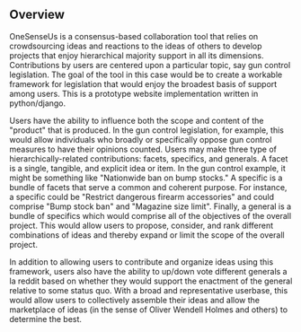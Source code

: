 ## Overview

OneSenseUs is a consensus-based collaboration tool that relies on crowdsourcing ideas and reactions to the ideas of others to develop projects that enjoy hierarchical majority support in all its dimensions.  Contributions by users are centered upon a particular topic, say gun control legislation.  The goal of the tool in this case would be to create a workable framework for legislation that would enjoy the broadest basis of support among users.  This is a prototype website implementation written in python/django.  

Users have the ability to influence both the scope and content of the "product" that is produced.  In the gun control legislation, for example, this would allow individuals who broadly or specifically oppose gun control measures to have their opinions counted.  Users may make three type of hierarchically-related contributions: facets, specifics, and generals.  A facet is a single, tangible, and explicit idea or item.  In the gun control example, it might be something like "Nationwide ban on bump stocks."  A specific is a bundle of facets that serve a common and coherent purpose.  For instance, a specific could be "Restrict dangerous firearm accessories" and could comprise "Bump stock ban" and "Magazine size limit".  Finally, a general is a bundle of specifics which would comprise all of the objectives of the overall project.  This would allow users to propose, consider, and rank different combinations of ideas and thereby expand or limit the scope of the overall project.  


In addition to allowing users to contribute and organize ideas using this framework, users also have the ability to up/down vote different generals a la reddit based on whether they would support the enactment of the general relative to some status quo.  With a broad and representative userbase, this would allow users to collectively assemble their ideas and allow the marketplace of ideas (in the sense of Oliver Wendell Holmes and others) to determine the best. 
